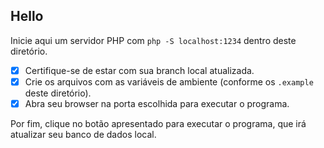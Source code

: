 ## Hello

Inicie aqui um servidor PHP com ``php -S localhost:1234`` dentro deste diretório.

- [x] Certifique-se de estar com sua branch local atualizada.
- [x] Crie os arquivos com as variáveis de ambiente (conforme os `.example` deste diretório).
- [x] Abra seu browser na porta escolhida para executar o programa.

Por fim, clique no botão apresentado para executar o programa, que irá atualizar seu banco de dados local.
